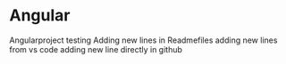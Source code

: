# Angular
Angularproject testing
Adding new lines in Readmefiles
adding new lines from vs code
adding new line directly in github
